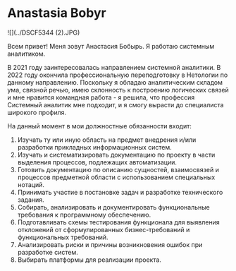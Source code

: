 # Anastasia Bobyr

![](../DSCF5344 (2).JPG)

Всем привет! Меня зовут Анастасия Бобырь. Я работаю системным аналитиком.

В 2021 году заинтересовалась направлением системной аналитики. В 2022 году окончила профессиональную переподготовку в Нетологии по данному направлению. Поскольку я обладаю аналитическим складом ума, связной речью, имею склонность к построению логических связей и мне нравится командная работа - я решила, что профессия Системный аналитик мне подходит, и я смогу вырасти до специалиста широкого профиля.

На данный момент в мои должностные обязанности входит:

1. Изучать ту или иную область на предмет внедрения и/или разработки прикладных информационных систем.
2. Изучать и систематизировать документацию по проекту в части выделения процессов, подлежащих автоматизации.
3. Готовить документацию по описанию сущностей, взаимосвязей и процессов предметной области с использованием специальных нотаций.
4. Принимать участие в постановке задач и разработке технического задания.
5. Собирать, анализировать и документировать функциональные требования к программному обеспечению.
6. Подготавливать схемы тестирования функционала для выявления отклонений от сформулированных бизнес-требований и функциональных требований.
7. Анализировать риски и причины возникновения ошибок при разработке систем.
8. Выбирать платформы для реализации проекта.